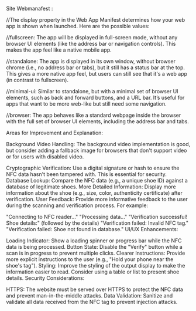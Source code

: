 Site Webmanafest :

//The display property in the Web App Manifest determines how your web app is shown when launched. Here are the possible values:

//fullscreen: The app will be displayed in full-screen mode, without any browser UI elements (like the address bar or navigation controls). This makes the app feel like a native mobile app.

//standalone: The app is displayed in its own window, without browser chrome (i.e., no address bar or tabs), but it still has a status bar at the top. This gives a more native app feel, but users can still see that it's a web app (in contrast to fullscreen).

//minimal-ui: Similar to standalone, but with a minimal set of browser UI elements, such as back and forward buttons, and a URL bar. It’s useful for apps that want to be more web-like but still need some navigation.

//browser: The app behaves like a standard webpage inside the browser with the full set of browser UI elements, including the address bar and tabs.



Areas for Improvement and Explanation:

Background Video Handling: The background video implementation is good, but consider adding a fallback image for browsers that don't support video or for users with disabled video.


Cryptographic Verification: Use a digital signature or hash to ensure the NFC data hasn't been tampered with. This is essential for security.
Database Lookup: Compare the NFC data (e.g., a unique shoe ID) against a database of legitimate shoes.
More Detailed Information: Display more information about the shoe (e.g., size, color, authenticity certificate) after verification.
User Feedback:  Provide more informative feedback to the user during the scanning and verification process.  For example:

"Connecting to NFC reader..."
"Processing data..."
"Verification successful! Shoe details:" (followed by the details)
"Verification failed: Invalid NFC tag."
"Verification failed: Shoe not found in database."
UI/UX Enhancements:

Loading Indicator: Show a loading spinner or progress bar while the NFC data is being processed.
Button State: Disable the "Verify" button while a scan is in progress to prevent multiple clicks.
Clearer Instructions: Provide more explicit instructions to the user (e.g., "Hold your phone near the shoe's tag").
Styling: Improve the styling of the output display to make the information easier to read. Consider using a table or list to present shoe details.
Security Considerations:

HTTPS: The website must be served over HTTPS to protect the NFC data and prevent man-in-the-middle attacks.
Data Validation: Sanitize and validate all data received from the NFC tag to prevent injection attacks.


